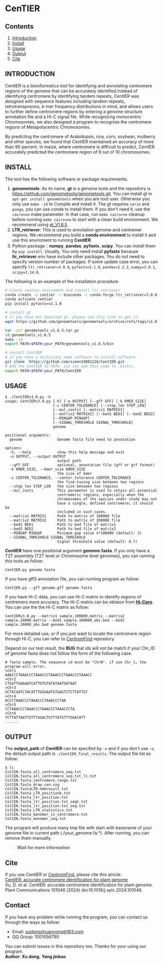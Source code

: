 # CenTIER

## Contents

1. [Introduction](#introduction)
2. [Install](#install)
3. [Usage](#usage)
4. [Output](#output)
5. [Cite](#cite)

## INTRODUCTION

CentIER is a bioinformatics tool for identifying and annotating centromere regions of the genome that can be accurately identified.Instead of identifying centromere by identifying tandem repeats, CentIER was designed with sequence features including tandem repeats, retrotransposons, k-mer frequency distributions in mind, and allows users to further define centromere regions by entering a genome structure annotation file and a Hi-C signal file. While recognizing monocentric Chromosomes, we also designed a program to recognize the centromere regions of Metapolycentric Chromosomes.  

By predicting the centromere of Arabidopsis, rice, corn, soybean, mulberry and other species, we found that CentIER maintained an accuracy of more than 90 percent. In maize, where centromere is difficult to predict, CentlER accurately predicted the centromere region of 9 out of 10 chromosomes.  

## INSTALL

The tool has the following software or package requirements.  

1. **genometools**: As its name, **gt** is a genome tools and the repository is https://github.com/genometools/genometools.git. You can install gt in `apt-get install genometools` when you are root user. Otherwise you only use `make -j4` to Compile and install it. The gt requires `cario` and `pango`, you can use conda to install them. If you don't need it, use the `cairo=no` make parameter. In that case, run `make cairo=no` cleanup before running `make cairo=no` to start with a clean build environment. We recommend using [gt_V1.6.5](https://github.com/genometools/genometools/releases/tag/v1.6.5).  
2. **LTR_retriever**: This is used to annotation genome and centremer regions. We recommend you build a **conda environment** to install it and use this enviroment to running **CentIER**. 
3. Python package：**numpy**, **pandas**, **pyfastx**, **scipy**. You can install them by `pip install`. Usually, You only need install **pyfastx** because **ltr_retriever** env have include other packages. You do not need to specify version number of packages. If some update case error, you can specify `ltr_retriever=3.0.0`, `pyfastx=2.1.0`, `pandas=2.2.2`, `numpy=2.0.1`, `scipy=1.14.0`.

The following is an example of the installation procedure  

``` sh
# Create centier enviroment and install ltr_retriever
conda create -n centier -c bioconda -c conda-forge ltr_retriever=3.0.0
conda activate centier
pip install pyfastx==2.1.0

# install gt
# if you have not download gt, please use this link to get it.
wget https://github.com/genometools/genometools/archive/refs/tags/v1.6.5.tar.gz

tar -zxf genometools_v1.6.5.tar.gz
cd genometools_v1.6.5
make -j4
export PATH=$PATH:your_PATH/genometools_v1.6.5/bin

# install CentIER
# if you have a dictoinary name software to install software. 
git clone  https://github.com/simon19891216/CentIER.git
# Add the CentIER to PATH. you can add this code to .bashrc.
export PATH=$PATH:your_PATH/CentIER
```

## USAGE

```shell
$ ./CentIERv3.0.py -h
usage: CentIERv3.0.py [-h] [-o OUTPUT] [--gff GFF] [-k KMER_SIZE]
                      [-c CENTER_TOLERANCE] [--step_len STEP_LEN]
                      [--mul_cents] [--matrix1 MATRIX1]
                      [--matrix2 MATRIX2] [--bed1 BED1] [--bed2 BED2]
                      [--MINGAP MINGAP]
                      [--SIGNAL_THRESHOLD SIGNAL_THRESHOLD]
                      genome

positional arguments:
  genome                Genome fasta file need to annotation

options:
  -h, --help            show this help message and exit
  -o OUTPUT, --output OUTPUT
                        output path
  --gff GFF             optional, annotation file (gff or gtf format)
  -k KMER_SIZE, --kmer_size KMER_SIZE
                        the size of kmer
  -c CENTER_TOLERANCE, --center_tolerance CENTER_TOLERANCE
                        the fine-tuning size between two regions
  --step_len STEP_LEN   the size between two regions
  --mul_cents           This parameter is used to retain all potential
                        centromeric regions, especially when the
                        chromosomes of the species under study may not
                        have a single, defined centromere; it should be
                        included in such cases.
  --matrix1 MATRIX1     Path to matrix of 100000 file
  --matrix2 MATRIX2     Path to matrix of 200000 file
  --bed1 BED1           Path to bed file of matrix1
  --bed2 BED2           Path to bed file of matrix2
  --MINGAP MINGAP       Minimum gap value n*100000 (default: 2)
  --SIGNAL_THRESHOLD SIGNAL_THRESHOLD
                        Signal threshold value (default: 0.7)
```
**CentIER** have one positional argument **genome.fasta**. If you only have a T2T assembly (T2T level or Chromosome level genomes), you can running this tools as follow:  

``` shell
CentIER.py genome.fasta
```

If you have gff3 annotation file, you can running program as follow:

```shell
CentIER.py --gff genome.gff genome.fasta
```

If you have Hi-C data, you can use Hi-C matrix to identify regions of centremers more accuracy. The Hi-C matrix can be obtaion from **[Hi-Cpro](https://github.com/nservant/HiC-Pro.git)**. You can use the the Hi-C matrix as follow:  

```shell
CentIERv3.0.py --matrix1 sample.100000.matrix --matrix2 sample.20000.matrix --bed1 sample.100000_abs.bed --bed2 sample.20000_abs.bed genome.fasta
```
For more detailed use, or if you just want to locate the centromere region through Hi-C, you can refer to [CentromFind](https://github.com/ruoyu1123/centromFind.git) repository.

Depend on our test result, the **BUG** that ids will not be match if your Chr_ID of genome fasta does not follow the form of the following case.

```shell
# fasta sample. The sequence id must be "ChrN". if use Chr_1, the program will error.
>Chr1
AAACCCTAAACCCTAAACCCTAAACCCTAAACCCTAAACC
>Chr2
CTGGTTGAAAATCATTGTGTATATAATGATAAT
>Chr3
GCTACGATCTACATTTGGGAATGTGAGTCTCTTATTGT
>Chr4
ACCCTAAACCCTAAACCCTAAACCCTAA
>Chr5
CCTAAACCCTAAACCCTAAACCCTAAACCCTA
>Chr6
TCTTATTAATTGTTTGGACTGTTTATGTTTGGACATT
......
```

## OUTPUT

The **output_path** of **CentIER** can be specifed by `-o` and if you don't use `-o`, the default output path is `./CentIER_final_results`. The output file list as follow:  
   
```shell
$ ls
ColCEN.fasta_all_centromere_seq.txt
ColCEN.fasta_all_centromere_seq.txt_l1.txt
ColCEN.fasta_centromere_range.txt
ColCEN.fasta_draw_cen.svg
ColCEN.fastaLTR-hmmresult.txt
ColCEN.fasta_LTR_positionb.txt
ColCEN.fasta_ltr_position.txt
ColCEN.fasta_ltr_position.txt_seqt.txt
ColCEN.fasta_ltr_position.txt_seq.txt
ColCEN.fasta_LTR_statistics.txt
ColCEN.fasta_monomer_in_centromere.txt
ColCEN.fasta_monomer_seq.txt
```
The program will produce many tmp file with start with basename of your genome file in current path (./your_genome.fa.*). After running, you can remove them manually.
>**Wait for more information**  

## Cite  
if you use CentIER or [CentromFind](https://github.com/ruoyu1123/centromFind.git),
please cite this atricle:  
[CentIER: accurate centromere
identification for plant genome](https://doi.org/10.1016/j.xplc.2024.101046)  
Xu, D. et al. CentIER: accurate centromere identification for plant genome. Plant Communications 101046 (2024) doi:10.1016/j.xplc.2024.101046.

## Contact  

If you have any problem while running the program, you can contact us through the ways as follow:  

* Email: xudongzhuanyong@163.com  
* QQ Group: 1001056790  

You can submit issues in this repository too. Thanks for your using our program.  
**Author**: **Xu dong**, **Yang jinbao** 